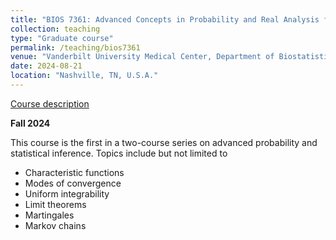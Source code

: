 ```yaml
---
title: "BIOS 7361: Advanced Concepts in Probability and Real Analysis for Biostatisticians"
collection: teaching
type: "Graduate course"
permalink: /teaching/bios7361
venue: "Vanderbilt University Medical Center, Department of Biostatistics"
date: 2024-08-21
location: "Nashville, TN, U.S.A."
---
```


[Course description](https://www.vanderbilt.edu/bold/bios7361/)

**Fall 2024**

This course is the first in a two-course series on advanced probability and statistical inference. Topics include but not limited to
* Characteristic functions
* Modes of convergence
* Uniform integrability
* Limit theorems
* Martingales
* Markov chains


